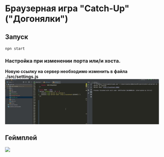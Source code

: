 # Браузерная игра "Catch-Up" ("Догонялки")


## Запуск
```
npn start
```

### Настройка при изменении порта или/и хоста.
**Новую ссылку на сервер необходимо изменить в файла ./src/settings.js**
![](./gifs/1.gif)


## Геймплей
![](./gifs/2.gif)